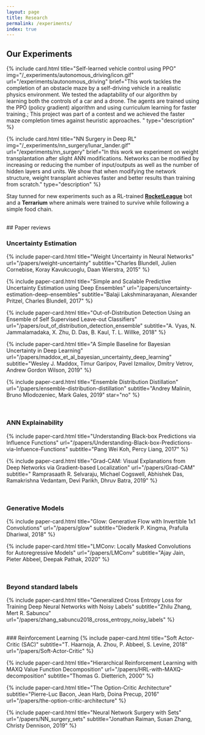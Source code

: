 ```yaml
---
layout: page
title: Research
permalink: /experiments/
index: true
---
```


## Our Experiments

{% include card.html
title="Self-learned vehicle control using PPO"
img="/_experiments/autonomous_driving/icon.gif"
url="/experiments/autonomous_driving"
brief="This work tackles the completion of an obstacle maze by a self-driving vehicle in a realistic physics environment.
We tested the adaptability of our algorithm by learning both the controls of a car and a drone.
The agents are trained using the PPO (policy gradient) algorithm and using curriculum learning for faster training.;
This project was part of a contest and we achieved the faster maze completion times against heuristic approaches.
"
type="description" %}

{% include card.html
title="NN Surgery in Deep RL"
img="/_experiments/nn_surgery/lunar_lander.gif"
url="/experiments/nn_surgery"
brief="In this work we experiment on weight transplantation after slight ANN modifications.
Networks can be modified by increasing or reducing the number of input/outputs as well as the number of hidden layers and units.
We show that when modifying the network structure, weight transplant achieves faster and better results than training from scratch."
type="description" %}

Stay tunned for new experiments such as a RL-trained [**RocketLeague**](https://en.wikipedia.org/wiki/Rocket_League) bot and a **Terrarium** where animals were trained to survive while following a simple food chain.

<!--
To add an experiment one must add a line with the following code:

include media_card.html title="" brief="" img="" url="" type=""

title:  The title of the lecture 
brief:  A string of ; separated sentences that will be put in a bullet list
img:    An image that represents the lecture
url:    The url of the lecture post
type:   The type of the card. Here we use "description".
-->

<br>
## Paper reviews

### Uncertainty Estimation

{% include paper-card.html
title="Weight Uncertainty in Neural Networks"
url="/papers/weight-uncertainty"
subtitle="Charles Blundell, Julien Cornebise, Koray Kavukcuoglu, Daan Wierstra, 2015"  %}

{% include paper-card.html
title="Simple and Scalable Predictive Uncertainty Estimation using Deep Ensembles"
url="/papers/uncertainty-estimation-deep-ensembles"
subtitle="Balaji Lakshminarayanan, Alexander Pritzel, Charles Blundell, 2017"  %}

{% include paper-card.html
title="Out-of-Distribution Detection Using an Ensemble of Self Supervised Leave-out Classifiers"
url="/papers/out_of_distribution_detection_ensemble"
subtitle="A. Vyas, N. Jammalamadaka, X. Zhu, D. Das, B. Kaul, T. L. Willke, 2018"
%}

{% include paper-card.html title="A Simple Baseline for Bayesian Uncertainty in Deep Learning"
url="/papers/maddox_et_al_bayesian_uncertainty_deep_learning"
subtitle="Wesley J. Maddox, Timur Garipov, Pavel Izmailov, Dmitry Vetrov, Andrew Gordon Wilson, 2019"
%}

{% include paper-card.html title="Ensemble Distribution Distillation"
url="/papers/ensemble-distribution-distillation"
subtitle="Andrey Malinin, Bruno Mlodozeniec, Mark Gales, 2019"
star="no"
%}

<br>

### ANN Explainability

{% include paper-card.html title="Understanding Black-box Predictions via Influence Functions"
url="/papers/Understanding-Black-box-Predictions-via-Infuence-Functions"
subtitle="Pang Wei Koh, Percy Liang, 2017"
%}

{% include paper-card.html title="Grad-CAM: Visual Explanations from Deep Networks via Gradient-based Localization"
url="/papers/Grad-CAM"
subtitle=" Ramprasaath R. Selvaraju, Michael Cogswell, Abhishek Das, Ramakrishna Vedantam, Devi Parikh, Dhruv Batra, 2019"
%}

<br>

### Generative Models

{% include paper-card.html title="Glow: Generative Flow with Invertible 1x1 Convolutions"
url="/papers/glow"
subtitle="Diederik P. Kingma, Prafulla Dhariwal, 2018"
%}

{% include paper-card.html title="LMConv: Locally Masked Convolutions for Autoregressive Models"
url="/papers/LMConv"
subtitle="Ajay Jain, Pieter Abbeel, Deepak Pathak, 2020"
%}

<br>

### Beyond standard labels

<!-- include paper-card.html title="A Simple Framework for Contrastive Learning of Visual Representations"
subtitle="Ting Chen, Simon Kornblith, Mohammad Norouzi, Geoffrey Hinton"
url="chen2020-contrastive-learning"
-->

{% include paper-card.html
title="Generalized Cross Entropy Loss for Training Deep Neural Networks with Noisy Labels" 
subtitle="Zhilu Zhang, Mert R. Sabuncu"
url="/papers/zhang_sabuncu2018_cross_entropy_noisy_labels"
%}

<br>
### Reinforcement Learning
{% include paper-card.html title="Soft Actor-Critic (SAC)"
subtitle="T. Haarnoja, A. Zhou, P. Abbeel, S. Levine, 2018" url="/papers/Soft-Actor-Critic"   %}
<!-- This paper approaches the high sample complexity of on-policy RL and the brittle convergence of off-policy RL by introducing Off-Policy Maximum Entropy Deep Reinforcement Learning with a Stochastic Actor. -->

{% include paper-card.html title="Hierarchical Reinforcement Learning with MAXQ Value Function Decomposition"
url="/papers/HRL-with-MAXQ-decomposition"  subtitle="Thomas G. Dietterich, 2000"  %}
<!-- This paper presents MAXQ decomposition: a method to decompose the Value Function for a given hierarchical policy in a recursive fashion. -->

{% include paper-card.html title="The Option-Critic Architecture"
subtitle="Pierre-Luc Bacon, Jean Harb, Doina Precup, 2016"
url="/papers/the-option-critic-architecture" %}
<!-- The Options framework provides theoretical grounds for temporal abstraction in Reinforcement Learning. Each Option can be considered as a macro-action with its policy and termination condition, leading to two levels of policies: one policy over options and several intra-option policies. This paper presents the Option-Critic Architecture."
url="/papers/the-option-critic-architecture -->

{% include paper-card.html title="Neural Network Surgery with Sets"
url="/papers/NN_surgery_sets" subtitle="Jonathan Raiman, Susan Zhang, Christy Dennison, 2019"   %}
